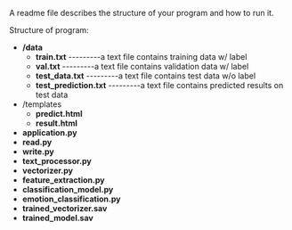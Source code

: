  A readme file describes the structure of your program and how to run it.
 
Structure of program:
 - **/data**
   - **train.txt**                                     ---------a text file contains training data w/ label
   - **val.txt**                                       ---------a text file contains validation data w/ label
   - **test_data.txt**                                 ---------a text file contains test data w/o label
   - **test_prediction.txt**                           ---------a text file contains predicted results on test data
 - /templates
   - **predict.html**
   - **result.html**
 - **application.py**
 - **read.py**
 - **write.py**
 - **text_processor.py**
 - **vectorizer.py**
 - **feature_extraction.py**
 - **classification_model.py**
 - **emotion_classification.py**
 - **trained_vectorizer.sav**
 - **trained_model.sav**

